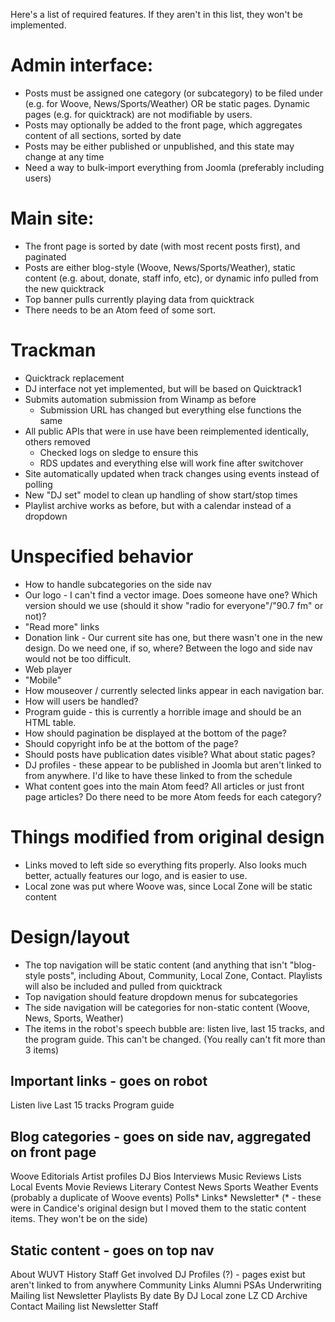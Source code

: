 Here's a list of required features. If they aren't in this list, they won't be implemented.

# Admin interface:
- Posts must be assigned one category (or subcategory) to be filed under (e.g. for Woove, News/Sports/Weather) OR be static pages. Dynamic pages (e.g. for quicktrack) are not modifiable by users.
- Posts may optionally be added to the front page, which aggregates content of all sections, sorted by date
- Posts may be either published or unpublished, and this state may change at any time
- Need a way to bulk-import everything from Joomla (preferably including users)

# Main site:
- The front page is sorted by date (with most recent posts first), and paginated
- Posts are either blog-style (Woove, News/Sports/Weather), static content (e.g. about, donate, staff info, etc), or dynamic info pulled from the new quicktrack
- Top banner pulls currently playing data from quicktrack
- There needs to be an Atom feed of some sort. 

# Trackman
* Quicktrack replacement
* DJ interface not yet implemented, but will be based on Quicktrack1
* Submits automation submission from Winamp as before
    * Submission URL has changed but everything else functions the same
* All public APIs that were in use have been reimplemented identically, others
  removed
    * Checked logs on sledge to ensure this
    * RDS updates and everything else will work fine after switchover
* Site automatically updated when track changes using events instead of polling
* New "DJ set" model to clean up handling of show start/stop times
* Playlist archive works as before, but with a calendar instead of a dropdown

# Unspecified behavior
- How to handle subcategories on the side nav
- Our logo - I can't find a vector image. Does someone have one? Which version should we use (should it show "radio for everyone"/"90.7 fm" or not)?
- "Read more" links
- Donation link - Our current site has one, but there wasn't one in the new design. Do we need one, if so, where? Between the logo and side nav would not be too difficult.
- Web player
- "Mobile"
- How mouseover / currently selected links appear in each navigation bar.
- How will users be handled? 
- Program guide - this is currently a horrible image and should be an HTML table.
- How should pagination be displayed at the bottom of the page?
- Should copyright info be at the bottom of the page?
- Should posts have publication dates visible? What about static pages?
- DJ profiles - these appear to be published in Joomla but aren't linked to from anywhere. I'd like to have these linked to from the schedule
- What content goes into the main Atom feed? All articles or just front page articles? Do there need to be more Atom feeds for each category?

# Things modified from original design
- Links moved to left side so everything fits properly. Also looks much better, actually features our logo, and is easier to use.
- Local zone was put where Woove was, since Local Zone will be static content

# Design/layout
- The top navigation will be static content (and anything that isn't "blog-style posts", including About, Community, Local Zone, Contact. Playlists will also be included and pulled from quicktrack
- Top navigation should feature dropdown menus for subcategories
- The side navigation will be categories for non-static content (Woove, News, Sports, Weather)
- The items in the robot's speech bubble are: listen live, last 15 tracks, and the program guide. This can't be changed. (You really can't fit more than 3 items)


## Important links - goes on robot
Listen live
Last 15 tracks
Program guide


## Blog categories - goes on side nav, aggregated on front page
Woove
	Editorials
	Artist profiles
	DJ Bios
	Interviews
	Music Reviews
	Lists
	Local Events
	Movie Reviews
	Literary Contest
News
Sports
Weather
Events (probably a duplicate of Woove events)
Polls*
Links*
Newsletter*
(* - these were in Candice's original design but I moved them to the static content items. They won't be on the side)


## Static content - goes on top nav
About
	WUVT
	History
	Staff
	Get involved
	DJ Profiles (?) - pages exist but aren't linked to from anywhere
Community
	Links
	Alumni
	PSAs
	Underwriting
	Mailing list
	Newsletter
Playlists
	By date
	By DJ
Local zone 
	LZ CD
	Archive
Contact
	Mailing list
	Newsletter
	Staff
